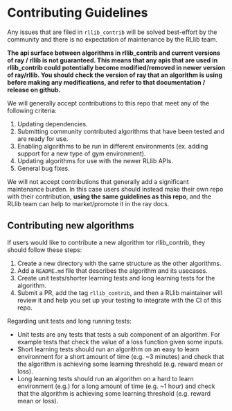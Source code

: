 # Contributing Guidelines

Any issues that are filed in `rllib_contrib` will be solved best-effort by the community and there is no expectation of maintenance by the RLlib team. 

**The api surface between algorithms in rllib_contrib and current versions of ray / rllib is not guaranteed. This means that any apis that are used in rllib_contrib could potentially become modified/removed in newer version of ray/rllib. You should check the version of ray that an algorithm is using before making any modifications, and refer to that documentation / release on github.** 

We will generally accept contributions to this repo that meet any of the following criteria:

1. Updating dependencies.
2. Submitting community contributed algorithms that have been tested and are ready for use.
3. Enabling algorithms to be run in different environments (ex. adding support for a new type of gym environment).
4. Updating algorithms for use with the newer RLlib APIs.
5. General bug fixes.

We will not accept contributions that generally add a significant maintenance burden. In this case users should instead make their own repo with their contribution, **using the same guidelines as this repo**, and the RLlib team can help to market/promote it in the ray docs.

## Contributing new algorithms

If users would like to contribute a new algorithm tor rllib_contrib, they should follow these steps:
1. Create a new directory with the same structure as the other algorithms.
2. Add a `README.md` file that describes the algorithm and its usecases.
3. Create unit tests/shorter learning tests and long learning tests for the algorithm.
4. Submit a PR, add the tag `rllib_contrib`, and then a RLlib maintainer will review it and help you set up your testing to integrate with the CI of this repo.

Regarding unit tests and long running tests:

- Unit tests are any tests that tests a sub component of an algorithm. For example tests that check the value of a loss function given some inputs.
- Short learning tests should run an algorithm on an easy to learn environment for a short amount of time (e.g. ~3 minutes) and check that the algorithm is achieving some learning threshold (e.g. reward mean or loss).
- Long learning tests should run an algorithm on a hard to learn environment (e.g.) for a long amount of time (e.g. ~1 hour) and check that the algorithm is achieving some learning threshold (e.g. reward mean or loss).
